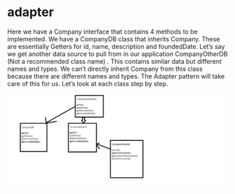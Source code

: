 # adapter
Here we have a Company interface that contains 4 methods to be implemented. We have a CompanyDB class that inherits Company. These are essentially Getters for id, name, description and foundedDate. Let’s say we get another data source to pull from in our application CompanyOtherDB (Not a recommended class name) . This contains similar data but different names and types. We can’t directly inherit Company from this class because there are different names and types. The Adapter pattern will take care of this for us. Let’s look at each class step by step.
<p align="center">
  <img src="https://github.com/aruskembaeva/adapter/blob/main/src/adapter.png">
</p>
